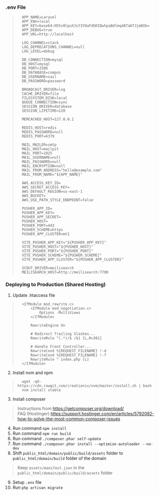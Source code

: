 ### .env File
>       APP_NAME=Laravel
>       APP_ENV=local
>       APP_KEY=base64:H55v8lpuXJsY3YOaFdGKIQwhpaBdlmqdATaH7JjmDOk=
>       APP_DEBUG=true
>       APP_URL=http://localhost
>       
>       LOG_CHANNEL=stack
>       LOG_DEPRECATIONS_CHANNEL=null
>       LOG_LEVEL=debug
>       
>       DB_CONNECTION=mysql
>       DB_HOST=mysql
>       DB_PORT=3306
>       DB_DATABASE=compos
>       DB_USERNAME=sail
>       DB_PASSWORD=password
>       
>       BROADCAST_DRIVER=log
>       CACHE_DRIVER=file
>       FILESYSTEM_DISK=local
>       QUEUE_CONNECTION=sync
>       SESSION_DRIVER=database
>       SESSION_LIFETIME=120
>       
>       MEMCACHED_HOST=127.0.0.1
>       
>       REDIS_HOST=redis
>       REDIS_PASSWORD=null
>       REDIS_PORT=6379
>       
>       MAIL_MAILER=smtp
>       MAIL_HOST=mailpit
>       MAIL_PORT=1025
>       MAIL_USERNAME=null
>       MAIL_PASSWORD=null
>       MAIL_ENCRYPTION=null
>       MAIL_FROM_ADDRESS="hello@example.com"
>       MAIL_FROM_NAME="${APP_NAME}"
>       
>       AWS_ACCESS_KEY_ID=
>       AWS_SECRET_ACCESS_KEY=
>       AWS_DEFAULT_REGION=us-east-1
>       AWS_BUCKET=
>       AWS_USE_PATH_STYLE_ENDPOINT=false
>       
>       PUSHER_APP_ID=
>       PUSHER_APP_KEY=
>       PUSHER_APP_SECRET=
>       PUSHER_HOST=
>       PUSHER_PORT=443
>       PUSHER_SCHEME=https
>       PUSHER_APP_CLUSTER=mt1
>       
>       VITE_PUSHER_APP_KEY="${PUSHER_APP_KEY}"
>       VITE_PUSHER_HOST="${PUSHER_HOST}"
>       VITE_PUSHER_PORT="${PUSHER_PORT}"
>       VITE_PUSHER_SCHEME="${PUSHER_SCHEME}"
>       VITE_PUSHER_APP_CLUSTER="${PUSHER_APP_CLUSTER}"
>       
>       SCOUT_DRIVER=meilisearch
>       MEILISEARCH_HOST=http://meilisearch:7700

### Deploying to Production (Shared Hosting)

1. Update .htaccess file
>       <IfModule mod_rewrite.c>
>           <IfModule mod_negotiation.c>
>               Options -MultiViews
>           </IfModule>
>       
>           RewriteEngine On
>       
>           # Redirect Trailing Slashes...
>           RewriteRule ^(.*)/$ /$1 [L,R=301]
>       
>           # Handle Front Controller...
>           RewriteCond %{REQUEST_FILENAME} !-d
>           RewriteCond %{REQUEST_FILENAME} !-f
>           RewriteRule ^ index.php [L]
>       </IfModule>
2. Install nvm and npm
>       wget -qO- https://cdn.rawgit.com/creationix/nvm/master/install.sh | bash
>       nvm install stable
3. Install composer
>   Instructions from https://getcomposer.org/download/  
>   FAQ (Hostinger) https://support.hostinger.com/en/articles/5792082-how-to-solve-the-most-common-composer-issues
4. Run command `npm install`
5. Run command  `npm run build`
6. Run command  `./composer.phar self-update`
7. Run command  `./composer.phar install --optimize-autoloader --no-dev`
8. Shift `public_html/domain/public/build/assets` folder to `public_html/domain/build` folder of the domain
>   Keep `assets/manifest.json` in the `public_html/domain/public/build/assets` folder
9. Setup `.env` file
10. Run `php artisan migrate`